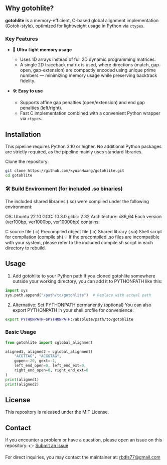 ## Why gotohlite?

**gotohlite** is a memory-efficient, C-based global alignment implementation (Gotoh-style), optimized for lightweight usage in Python via `ctypes`.

### Key Features

- 🧠 **Ultra-light memory usage**
  - Uses 1D arrays instead of full 2D dynamic programming matrices.
  - A single 2D traceback matrix is used, where directions (match, gap-open, gap-extension) are compactly encoded using unique prime numbers — minimizing memory usage while preserving backtrack fidelity.

- 🛠️ **Easy to use**
  - Supports affine gap penalties (open/extension) and end gap penalties (left/right).
  - Fast C implementation combined with a convenient Python wrapper via `ctypes`.

## Installation
This pipeline requires Python 3.10 or higher.
No additional Python packages are strictly required, as the pipeline mainly uses standard libraries.

Clone the repository:

```bash
git clone https://github.com/kyuinHwang/gotohlite.git
cd gotohlite
```

### 🛠️ Build Environment (for included .so binaries)
The included shared libraries (.so) were compiled under the following environment:

OS: Ubuntu 22.10
GCC: 10.3.0
glibc: 2.32
Architecture: x86_64
Each version (ver100bp, ver1000bp, ver10000bp) contains:

C source file (.c)
Precompiled object file (.o)
Shared library (.so)
Shell script for compilation (compile.sh)
💡 If the precompiled .so files are incompatible with your system, please refer to the included compile.sh script in each directory to rebuild.

## Usage

1. Add gotohlite to your Python path
If you cloned gotohlite somewhere outside your working directory, you can add it to PYTHONPATH like this:

```python
import sys
sys.path.append("/path/to/gotohlite")  # Replace with actual path
```

2. Alternative: Set PYTHONPATH permanently (optional)
You can also export PYTHONPATH in your shell profile for convenience:
```bash
export PYTHONPATH=$PYTHONPATH:/absolute/path/to/gotohlite
```

### Basic Usage

```python
from gotohlite import cglobal_alignment

aligned1, aligned2 = cglobal_alignment(
    "ACGTTAG", "ACGGTAG",
    gopen=-20, gext=-1,
    left_end_open=0, left_end_ext=0,
    right_end_open=0, right_end_ext=0
)
print(aligned1)
print(aligned2)
```

## License

This repository is released under the MIT License.

## Contact
If you encounter a problem or have a question, please open an issue on this repository:
👉 [Submit an issue](https://github.com/kyuinHwang/gotohlite/issues)

For direct inquiries, you may contact the maintainer at: rbdls77@gmail.com
